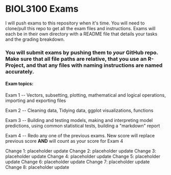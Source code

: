 # BIOL3100 Exams

I will push exams to this repository when it's time. You will need to clone/pull this repo to get all the exam files and instructions.
Exams will each be in their own directory with a README file that details your tasks and the grading breakdown.

### You will submit exams by pushing them to *your* GitHub repo. Make sure that all file paths are relative, that you use an R-Project, and that any files with naming instructions are named accurately.


#### Exam topics:

Exam 1 -- Vectors, subsetting, plotting, mathematical and logical operations, importing and exporting files

Exam 2 -- Cleaning data, Tidying data, ggplot visualizations, functions

Exam 3 -- Building and testing models, making and interpreting model predictions, using common statistical tests, building a "markdown" report

Exam 4 -- Redo any one of the previous exams. New score will replace previous score **AND** will count as your score for Exam 4


  
Change 1: placeholder update
Change 2: placeholder update
Change 3: placeholder update
Change 4: placeholder update
Change 5: placeholder update
Change 6: placeholder update
Change 7: placeholder update
Change 8: placeholder update

